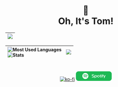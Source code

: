 <div align="center">

<h1>
👀<br>
Oh, It's Tom!
</br>
</h1>


| <img src="https://lanyard.kyrie25.me/api/788746150828179456?bg=1e1e2e&gradient=DD6387-DD6387&&waveSpotifyColor=DD6387&waveColor=DD6387"> |
|---|

![Most Used Languages](https://github-readme-stats.vercel.app/api/top-langs/?username=OhItsTom&layout=compact&bg_color=1e1e2e&text_color=cdd6f4&hide_border=true&icon_color=cba6f7&title_color=94e2d5&langs_count=8) <br> ![Stats](https://github-readme-stats.vercel.app/api?username=OhItsTom&show_icons=true&bg_color=1e1e2e&text_color=cdd6f4&icon_color=cba6f7&title_color=94e2d5&hide_border=true)|<img src="https://spotify-github-profile.vercel.app/api/view?uid=mrcool06&cover_image=true&theme=default&show_offline=false&background_color=1e1e2e&text_color=cdd6f4&icon_color=cba6f7&title_color=94e2d5&interchange=true&bar_color_cover=true" style="height: 380px;" /> 
|:--|:-:| 




  <h1></h1>
  
  [![ko-fi](https://ko-fi.com/img/githubbutton_sm.svg)](https://ko-fi.com/M4M0MRES5) [![spotify](/spotify.png)](https://open.spotify.com/user/mrcool06)
</div>
